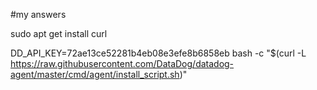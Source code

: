 #my answers

sudo apt get install curl

DD_API_KEY=72ae13ce52281b4eb08e3efe8b6858eb bash -c "$(curl -L https://raw.githubusercontent.com/DataDog/datadog-agent/master/cmd/agent/install_script.sh)"
